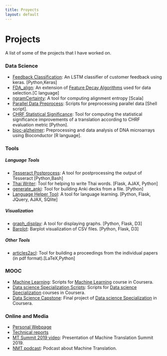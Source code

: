 ```yaml
---
title: Proyects
layout: default
---
```


# Projects

A list of some of the projects that I have worked on.

### Data Science
* [Feedback Classification](https://github.com/alberto-poncelas/feedback_classification): An LSTM classifier of customer feedback using keras. [Python,Keras]
* [FDA_align](https://github.com/alberto-poncelas/FDA_alignEntr): An extension of [Feature Decay Algorithms](https://github.com/bicici/FDA) used for data selection.[C language]
* [ngramCertainty](https://github.com/alberto-poncelas/ngramCertainty): A tool for computing alignment entropy [Scala]
* [Parallel Data Preprocess](https://github.com/alberto-poncelas/Parallel_Data_Preprocess): Scripts for preprocessing parallel data [Shell script].
* [CHRF Statistical Significance](https://github.com/alberto-poncelas/CHRF_stat_signif): Tool for computing the statistical significance improvements of a translation according to CHRF evaluation metric [Python].
* [bioc-alzheimer](https://github.com/alberto-poncelas/bioc-alzheimer): Preprocessing and data analysis of DNA microarrays using Bioconductor [R language]. 

### Tools

##### Language Tools
* [Tesseract Postprocess](https://github.com/alberto-poncelas/tesseract_postprocess): A tool for postprocessing the output of Tesseract [Python,Bash]
* [Thai Writer](https://github.com/alberto-poncelas/thai_writer): Tool for helping to write Thai words. [Flask, AJAX, Python]
* [generate_anki](https://github.com/alberto-poncelas/generate_anki): Tool for building Anki decks from a file. [Python]
* [Language Helper Tool](https://github.com/alberto-poncelas/language_helper_tool): A tool for language learning. [Python, Flask, JQuery, AJAX, SQlite]

##### Visualization

* [graph_display](https://github.com/alberto-poncelas/graph_display): A tool for displaying graphs. [Python, Flask, D3]
* [Barplot](https://github.com/alberto-poncelas/data_explorer): Barplot visualization of CSV files. [Python, Flask, D3]

##### Other Tools
* [articles2acl](https://github.com/alberto-poncelas/articles2acl): Tool for building a proceedings from the individual papers (in pdf format).[LaTeX,Python]

### MOOC
* [Machine Learning](https://github.com/alberto-poncelas/ML_course): Scripts for [Machine Learning](https://www.coursera.org/learn/machine-learning) course in Coursera.
* [Data science Specialization Scripts](https://github.com/alberto-poncelas/datasciencecoursera): Scripts for [Data science Specialization](https://www.coursera.org/specializations/jhu-data-science) courses in Coursera.
* [Data Science Capstone](https://github.com/alberto-poncelas/CourseraDataScienceCapstone): Final project of [Data science Specialization](https://www.coursera.org/specializations/jhu-data-science) in Coursera.


### Online and Media

* [Personal Webpage](https://alberto-poncelas.github.io/)
* [Technical reports](https://github.com/alberto-poncelas/articles)
* [MT Summit 2019 video](https://www.youtube.com/watch?v=1fOAHGbSPvg): Presentation of Machine Translation Summit 2019.
* [NMT podcast](https://soundcloud.com/theadaptcentre/alberto-poncelas): Podcast about Machine Translation.
